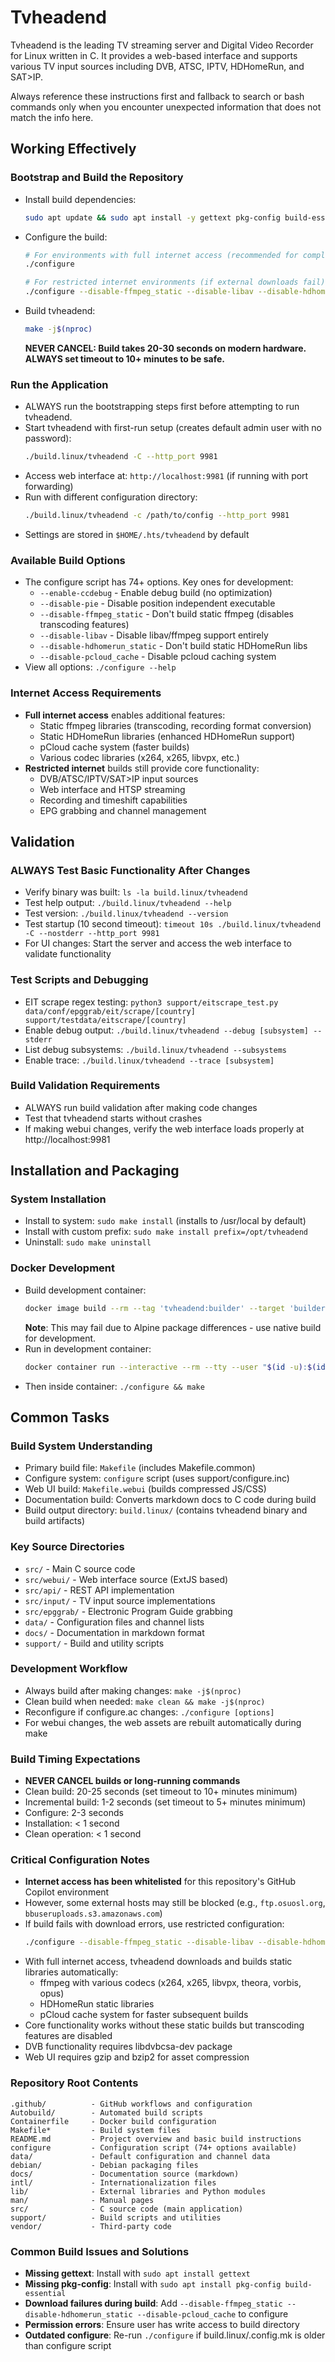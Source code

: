 # Tvheadend

Tvheadend is the leading TV streaming server and Digital Video Recorder for Linux written in C. It provides a web-based interface and supports various TV input sources including DVB, ATSC, IPTV, HDHomeRun, and SAT>IP.

Always reference these instructions first and fallback to search or bash commands only when you encounter unexpected information that does not match the info here.

## Working Effectively

### Bootstrap and Build the Repository
- Install build dependencies:
  ```bash
  sudo apt update && sudo apt install -y gettext pkg-config build-essential libavahi-client-dev libssl-dev zlib1g-dev wget bzip2 git-core liburiparser-dev python3 python3-requests ca-certificates cmake libpcre2-dev libdvbcsa-dev
  ```
- Configure the build:
  ```bash
  # For environments with full internet access (recommended for complete features):
  ./configure
  
  # For restricted internet environments (if external downloads fail):
  ./configure --disable-ffmpeg_static --disable-libav --disable-hdhomerun_static --disable-pcloud_cache
  ```
- Build tvheadend: 
  ```bash
  make -j$(nproc)
  ```
  **NEVER CANCEL: Build takes 20-30 seconds on modern hardware. ALWAYS set timeout to 10+ minutes to be safe.**

### Run the Application
- ALWAYS run the bootstrapping steps first before attempting to run tvheadend.
- Start tvheadend with first-run setup (creates default admin user with no password):
  ```bash
  ./build.linux/tvheadend -C --http_port 9981
  ```
- Access web interface at: `http://localhost:9981` (if running with port forwarding)
- Run with different configuration directory:
  ```bash
  ./build.linux/tvheadend -c /path/to/config --http_port 9981
  ```
- Settings are stored in `$HOME/.hts/tvheadend` by default

### Available Build Options
- The configure script has 74+ options. Key ones for development:
  - `--enable-ccdebug` - Enable debug build (no optimization)  
  - `--disable-pie` - Disable position independent executable
  - `--disable-ffmpeg_static` - Don't build static ffmpeg (disables transcoding features)
  - `--disable-libav` - Disable libav/ffmpeg support entirely
  - `--disable-hdhomerun_static` - Don't build static HDHomeRun libs
  - `--disable-pcloud_cache` - Disable pcloud caching system
- View all options: `./configure --help`

### Internet Access Requirements
- **Full internet access** enables additional features:
  - Static ffmpeg libraries (transcoding, recording format conversion)
  - Static HDHomeRun libraries (enhanced HDHomeRun support)
  - pCloud cache system (faster builds)
  - Various codec libraries (x264, x265, libvpx, etc.)
- **Restricted internet** builds still provide core functionality:
  - DVB/ATSC/IPTV/SAT>IP input sources
  - Web interface and HTSP streaming
  - Recording and timeshift capabilities
  - EPG grabbing and channel management

## Validation

### ALWAYS Test Basic Functionality After Changes
- Verify binary was built: `ls -la build.linux/tvheadend`
- Test help output: `./build.linux/tvheadend --help`
- Test version: `./build.linux/tvheadend --version` 
- Test startup (10 second timeout): `timeout 10s ./build.linux/tvheadend -C --nostderr --http_port 9981`
- For UI changes: Start the server and access the web interface to validate functionality

### Test Scripts and Debugging
- EIT scrape regex testing: `python3 support/eitscrape_test.py data/conf/epggrab/eit/scrape/[country] support/testdata/eitscrape/[country]`
- Enable debug output: `./build.linux/tvheadend --debug [subsystem] --stderr`
- List debug subsystems: `./build.linux/tvheadend --subsystems`
- Enable trace: `./build.linux/tvheadend --trace [subsystem]`

### Build Validation Requirements
- ALWAYS run build validation after making code changes
- Test that tvheadend starts without crashes
- If making webui changes, verify the web interface loads properly at http://localhost:9981

## Installation and Packaging

### System Installation
- Install to system: `sudo make install` (installs to /usr/local by default)
- Install with custom prefix: `sudo make install prefix=/opt/tvheadend`
- Uninstall: `sudo make uninstall`

### Docker Development
- Build development container:
  ```bash
  docker image build --rm --tag 'tvheadend:builder' --target 'builder' ./
  ```
  **Note**: This may fail due to Alpine package differences - use native build for development.
- Run in development container:
  ```bash
  docker container run --interactive --rm --tty --user "$(id -u):$(id -g)" --volume "$(pwd):/workdir" --workdir '/workdir' 'tvheadend:builder' '/bin/sh'
  ```
- Then inside container: `./configure && make`

## Common Tasks

### Build System Understanding
- Primary build file: `Makefile` (includes Makefile.common)
- Configure system: `configure` script (uses support/configure.inc)
- Web UI build: `Makefile.webui` (builds compressed JS/CSS)
- Documentation build: Converts markdown docs to C code during build
- Build output directory: `build.linux/` (contains tvheadend binary and build artifacts)

### Key Source Directories
- `src/` - Main C source code
- `src/webui/` - Web interface source (ExtJS based)
- `src/api/` - REST API implementation  
- `src/input/` - TV input source implementations
- `src/epggrab/` - Electronic Program Guide grabbing
- `data/` - Configuration files and channel lists
- `docs/` - Documentation in markdown format
- `support/` - Build and utility scripts

### Development Workflow
- Always build after making changes: `make -j$(nproc)`
- Clean build when needed: `make clean && make -j$(nproc)`  
- Reconfigure if configure.ac changes: `./configure [options]`
- For webui changes, the web assets are rebuilt automatically during make

### Build Timing Expectations
- **NEVER CANCEL builds or long-running commands**
- Clean build: 20-25 seconds (set timeout to 10+ minutes minimum)  
- Incremental build: 1-2 seconds (set timeout to 5+ minutes minimum)
- Configure: 2-3 seconds
- Installation: < 1 second
- Clean operation: < 1 second

### Critical Configuration Notes
- **Internet access has been whitelisted** for this repository's GitHub Copilot environment
- However, some external hosts may still be blocked (e.g., `ftp.osuosl.org`, `bbuseruploads.s3.amazonaws.com`)
- If build fails with download errors, use restricted configuration:
  ```bash
  ./configure --disable-ffmpeg_static --disable-libav --disable-hdhomerun_static --disable-pcloud_cache
  ```
- With full internet access, tvheadend downloads and builds static libraries automatically:
  - ffmpeg with various codecs (x264, x265, libvpx, theora, vorbis, opus)
  - HDHomeRun static libraries  
  - pCloud cache system for faster subsequent builds
- Core functionality works without these static builds but transcoding features are disabled
- DVB functionality requires libdvbcsa-dev package
- Web UI requires gzip and bzip2 for asset compression

### Repository Root Contents
```
.github/          - GitHub workflows and configuration
Autobuild/        - Automated build scripts  
Containerfile     - Docker build configuration
Makefile*         - Build system files
README.md         - Project overview and basic build instructions
configure         - Configuration script (74+ options available)
data/             - Default configuration and channel data
debian/           - Debian packaging files
docs/             - Documentation source (markdown)
intl/             - Internationalization files
lib/              - External libraries and Python modules
man/              - Manual pages
src/              - C source code (main application)
support/          - Build scripts and utilities
vendor/           - Third-party code
```

### Common Build Issues and Solutions
- **Missing gettext**: Install with `sudo apt install gettext`
- **Missing pkg-config**: Install with `sudo apt install pkg-config build-essential`
- **Download failures during build**: Add `--disable-ffmpeg_static --disable-hdhomerun_static --disable-pcloud_cache` to configure
- **Permission errors**: Ensure user has write access to build directory
- **Outdated configure**: Re-run `./configure` if build.linux/.config.mk is older than configure script
